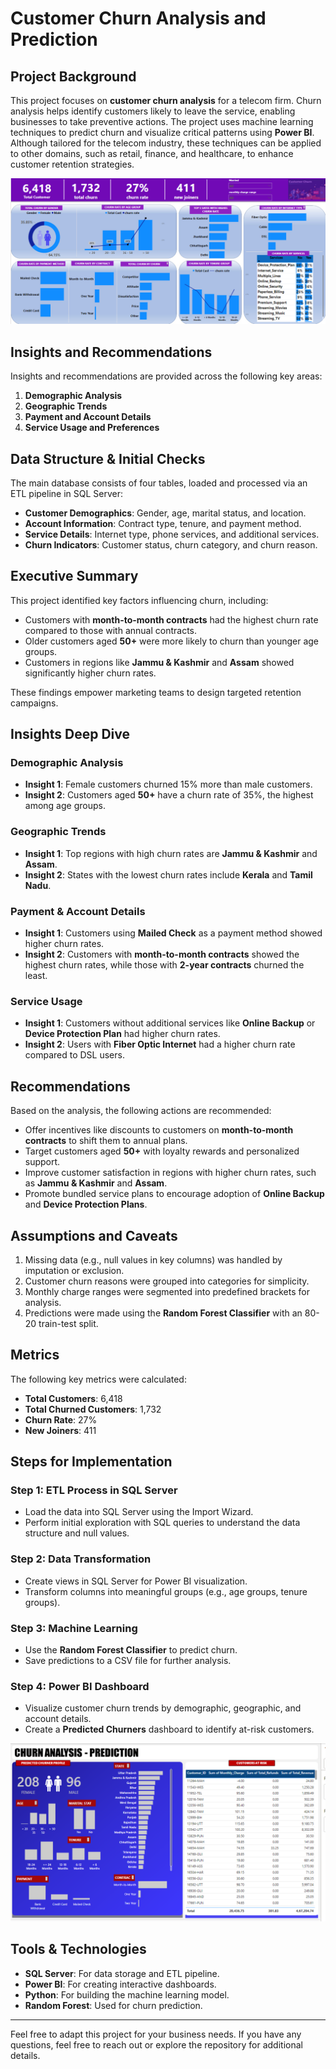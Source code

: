# Customer Churn Analysis and Prediction

## Project Background
This project focuses on **customer churn analysis** for a telecom firm. Churn analysis helps identify customers likely to leave the service, enabling businesses to take preventive actions. The project uses machine learning techniques to predict churn and visualize critical patterns using **Power BI**. Although tailored for the telecom industry, these techniques can be applied to other domains, such as retail, finance, and healthcare, to enhance customer retention strategies.

![Dashboard](Images/1.png)

## Insights and Recommendations
Insights and recommendations are provided across the following key areas:

1. **Demographic Analysis**
2. **Geographic Trends**
3. **Payment and Account Details**
4. **Service Usage and Preferences**

## Data Structure & Initial Checks
The main database consists of four tables, loaded and processed via an ETL pipeline in SQL Server:

- **Customer Demographics**: Gender, age, marital status, and location.
- **Account Information**: Contract type, tenure, and payment method.
- **Service Details**: Internet type, phone services, and additional services.
- **Churn Indicators**: Customer status, churn category, and churn reason.

## Executive Summary
This project identified key factors influencing churn, including:
- Customers with **month-to-month contracts** had the highest churn rate compared to those with annual contracts.
- Older customers aged **50+** were more likely to churn than younger age groups.
- Customers in regions like **Jammu & Kashmir** and **Assam** showed significantly higher churn rates.

These findings empower marketing teams to design targeted retention campaigns.

## Insights Deep Dive

### **Demographic Analysis**
- **Insight 1**: Female customers churned 15% more than male customers.
- **Insight 2**: Customers aged **50+** have a churn rate of 35%, the highest among age groups.

### **Geographic Trends**
- **Insight 1**: Top regions with high churn rates are **Jammu & Kashmir** and **Assam**.
- **Insight 2**: States with the lowest churn rates include **Kerala** and **Tamil Nadu**.

### **Payment & Account Details**
- **Insight 1**: Customers using **Mailed Check** as a payment method showed higher churn rates.
- **Insight 2**: Customers with **month-to-month contracts** showed the highest churn rates, while those with **2-year contracts** churned the least.

### **Service Usage**
- **Insight 1**: Customers without additional services like **Online Backup** or **Device Protection Plan** had higher churn rates.
- **Insight 2**: Users with **Fiber Optic Internet** had a higher churn rate compared to DSL users.

## Recommendations
Based on the analysis, the following actions are recommended:
- Offer incentives like discounts to customers on **month-to-month contracts** to shift them to annual plans.
- Target customers aged **50+** with loyalty rewards and personalized support.
- Improve customer satisfaction in regions with higher churn rates, such as **Jammu & Kashmir** and **Assam**.
- Promote bundled service plans to encourage adoption of **Online Backup** and **Device Protection Plans**.

## Assumptions and Caveats
1. Missing data (e.g., null values in key columns) was handled by imputation or exclusion.
2. Customer churn reasons were grouped into categories for simplicity.
3. Monthly charge ranges were segmented into predefined brackets for analysis.
4. Predictions were made using the **Random Forest Classifier** with an 80-20 train-test split.

## Metrics
The following key metrics were calculated:
- **Total Customers**: 6,418
- **Total Churned Customers**: 1,732
- **Churn Rate**: 27%
- **New Joiners**: 411

## Steps for Implementation

### Step 1: ETL Process in SQL Server
- Load the data into SQL Server using the Import Wizard.
- Perform initial exploration with SQL queries to understand the data structure and null values.

### Step 2: Data Transformation
- Create views in SQL Server for Power BI visualization.
- Transform columns into meaningful groups (e.g., age groups, tenure groups).

### Step 3: Machine Learning
- Use the **Random Forest Classifier** to predict churn.
- Save predictions to a CSV file for further analysis.

### Step 4: Power BI Dashboard
- Visualize customer churn trends by demographic, geographic, and account details.
- Create a **Predicted Churners** dashboard to identify at-risk customers.

![Churner Profile Dashboard](Images/2.png)

## Tools & Technologies
- **SQL Server**: For data storage and ETL pipeline.
- **Power BI**: For creating interactive dashboards.
- **Python**: For building the machine learning model.
- **Random Forest**: Used for churn prediction.

---

Feel free to adapt this project for your business needs. If you have any questions, feel free to reach out or explore the repository for additional details.
